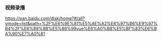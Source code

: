 ### 视频录播

https://pan.baidu.com/disk/home?#/all?vmode=list&path=%2F%E6%9E%81%E5%AE%A2%E6%97%B6%E9%97%B4%2F%E6%89%8B%E5%86%99vue%E6%A0%B8%E5%BF%83%E6%BA%90%E7%A0%81
